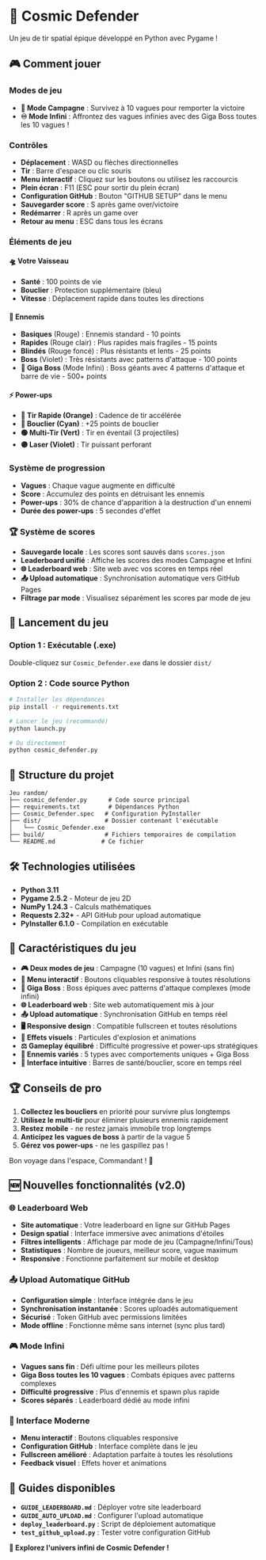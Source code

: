 # 🚀 Cosmic Defender

Un jeu de tir spatial épique développé en Python avec Pygame !

## 🎮 Comment jouer

### Modes de jeu
- **🎯 Mode Campagne** : Survivez à 10 vagues pour remporter la victoire
- **♾️ Mode Infini** : Affrontez des vagues infinies avec des Giga Boss toutes les 10 vagues !

### Contrôles
- **Déplacement** : WASD ou flèches directionnelles
- **Tir** : Barre d'espace ou clic souris
- **Menu interactif** : Cliquez sur les boutons ou utilisez les raccourcis
- **Plein écran** : F11 (ESC pour sortir du plein écran)
- **Configuration GitHub** : Bouton "GITHUB SETUP" dans le menu
- **Sauvegarder score** : S après game over/victoire
- **Redémarrer** : R après un game over
- **Retour au menu** : ESC dans tous les écrans

### Éléments de jeu

#### 🛸 Votre Vaisseau
- **Santé** : 100 points de vie
- **Bouclier** : Protection supplémentaire (bleu)
- **Vitesse** : Déplacement rapide dans toutes les directions

#### 👾 Ennemis
- **Basiques** (Rouge) : Ennemis standard - 10 points
- **Rapides** (Rouge clair) : Plus rapides mais fragiles - 15 points
- **Blindés** (Rouge foncé) : Plus résistants et lents - 25 points
- **Boss** (Violet) : Très résistants avec patterns d'attaque - 100 points
- **🏰 Giga Boss** (Mode Infini) : Boss géants avec 4 patterns d'attaque et barre de vie - 500+ points

#### ⚡ Power-ups
- **🔶 Tir Rapide (Orange)** : Cadence de tir accélérée
- **🔵 Bouclier (Cyan)** : +25 points de bouclier
- **🟢 Multi-Tir (Vert)** : Tir en éventail (3 projectiles)
- **🟣 Laser (Violet)** : Tir puissant perforant

### Système de progression
- **Vagues** : Chaque vague augmente en difficulté
- **Score** : Accumulez des points en détruisant les ennemis
- **Power-ups** : 30% de chance d'apparition à la destruction d'un ennemi
- **Durée des power-ups** : 5 secondes d'effet

### 🏆 Système de scores
- **Sauvegarde locale** : Les scores sont sauvés dans `scores.json`
- **Leaderboard unifié** : Affiche les scores des modes Campagne et Infini
- **🌐 Leaderboard web** : Site web avec vos scores en temps réel
- **📤 Upload automatique** : Synchronisation automatique vers GitHub Pages
- **Filtrage par mode** : Visualisez séparément les scores par mode de jeu

## 🚀 Lancement du jeu

### Option 1 : Exécutable (.exe)
Double-cliquez sur `Cosmic_Defender.exe` dans le dossier `dist/`

### Option 2 : Code source Python
```bash
# Installer les dépendances
pip install -r requirements.txt

# Lancer le jeu (recommandé)
python launch.py

# Ou directement
python cosmic_defender.py
```

## 📁 Structure du projet

```
Jeu random/
├── cosmic_defender.py      # Code source principal
├── requirements.txt        # Dépendances Python
├── Cosmic_Defender.spec   # Configuration PyInstaller
├── dist/                  # Dossier contenant l'exécutable
│   └── Cosmic_Defender.exe
├── build/                 # Fichiers temporaires de compilation
└── README.md             # Ce fichier
```

## 🛠️ Technologies utilisées

- **Python 3.11**
- **Pygame 2.5.2** - Moteur de jeu 2D
- **NumPy 1.24.3** - Calculs mathématiques
- **Requests 2.32+** - API GitHub pour upload automatique
- **PyInstaller 6.1.0** - Compilation en exécutable

## 🎯 Caractéristiques du jeu

- **🎮 Deux modes de jeu** : Campagne (10 vagues) et Infini (sans fin)
- **🤖 Menu interactif** : Boutons cliquables responsive à toutes résolutions
- **🏰 Giga Boss** : Boss épiques avec patterns d'attaque complexes (mode infini)
- **🌐 Leaderboard web** : Site web automatiquement mis à jour
- **📤 Upload automatique** : Synchronisation GitHub en temps réel
- **🖥️ Responsive design** : Compatible fullscreen et toutes résolutions
- **🎨 Effets visuels** : Particules d'explosion et animations
- **⚖️ Gameplay équilibré** : Difficulté progressive et power-ups stratégiques
- **👾 Ennemis variés** : 5 types avec comportements uniques + Giga Boss
- **🎯 Interface intuitive** : Barres de santé/bouclier, score en temps réel

## 🏆 Conseils de pro

1. **Collectez les boucliers** en priorité pour survivre plus longtemps
2. **Utilisez le multi-tir** pour éliminer plusieurs ennemis rapidement
3. **Restez mobile** - ne restez jamais immobile trop longtemps
4. **Anticipez les vagues de boss** à partir de la vague 5
5. **Gérez vos power-ups** - ne les gaspillez pas !

Bon voyage dans l'espace, Commandant ! 🌌

## 🆕 Nouvelles fonctionnalités (v2.0)

### 🌐 Leaderboard Web
- **Site automatique** : Votre leaderboard en ligne sur GitHub Pages
- **Design spatial** : Interface immersive avec animations d'étoiles
- **Filtres intelligents** : Affichage par mode de jeu (Campagne/Infini/Tous)
- **Statistiques** : Nombre de joueurs, meilleur score, vague maximum
- **Responsive** : Fonctionne parfaitement sur mobile et desktop

### 📤 Upload Automatique GitHub
- **Configuration simple** : Interface intégrée dans le jeu
- **Synchronisation instantanée** : Scores uploadés automatiquement
- **Sécurisé** : Token GitHub avec permissions limitées
- **Mode offline** : Fonctionne même sans internet (sync plus tard)

### 🎮 Mode Infini
- **Vagues sans fin** : Défi ultime pour les meilleurs pilotes
- **Giga Boss toutes les 10 vagues** : Combats épiques avec patterns complexes
- **Difficulté progressive** : Plus d'ennemis et spawn plus rapide
- **Scores séparés** : Leaderboard dédié au mode infini

### 🤖 Interface Moderne
- **Menu interactif** : Boutons cliquables responsive
- **Configuration GitHub** : Interface complète dans le jeu
- **Fullscreen amélioré** : Adaptation parfaite à toutes les résolutions
- **Feedback visuel** : Effets hover et animations

## 📁 Guides disponibles

- **`GUIDE_LEADERBOARD.md`** : Déployer votre site leaderboard
- **`GUIDE_AUTO_UPLOAD.md`** : Configurer l'upload automatique
- **`deploy_leaderboard.py`** : Script de déploiement automatique
- **`test_github_upload.py`** : Tester votre configuration GitHub

**🚀 Explorez l'univers infini de Cosmic Defender !**